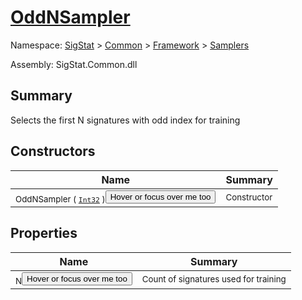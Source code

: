 # [OddNSampler](./OddNSampler.md)

Namespace: [SigStat]() > [Common](./../../README.md) > [Framework]() > [Samplers](./README.md)

Assembly: SigStat.Common.dll

## Summary
Selects the first N signatures with odd index for training

## Constructors

| Name | Summary | 
| --- | --- | 
| <sub>OddNSampler ( [`Int32`](https://docs.microsoft.com/en-us/dotnet/api/System.Int32) )</sub><button style="pointer-events: none;">Hover or focus over me too</button>| <sub>Constructor</sub>| <br>


## Properties

| Name | Summary | 
| --- | --- | 
| <sub>N</sub><button style="pointer-events: none;">Hover or focus over me too</button>| <sub>Count of signatures used for training</sub>| <br>


